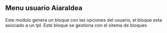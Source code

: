 Menu usuario Aiaraldea
----------------------

Este modulo genera un bloque con las opciones del usuario, el bloque esta asociado a un tpl. Este bloque se gestiona con el sitema de bloques
